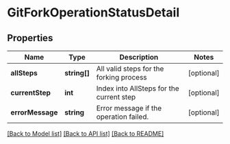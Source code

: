# GitForkOperationStatusDetail

## Properties
Name | Type | Description | Notes
------------ | ------------- | ------------- | -------------
**allSteps** | **string[]** | All valid steps for the forking process | [optional] 
**currentStep** | **int** | Index into AllSteps for the current step | [optional] 
**errorMessage** | **string** | Error message if the operation failed. | [optional] 

[[Back to Model list]](../README.md#documentation-for-models) [[Back to API list]](../README.md#documentation-for-api-endpoints) [[Back to README]](../README.md)


